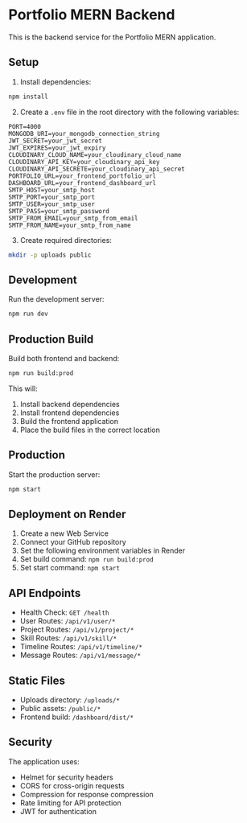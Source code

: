 # Portfolio MERN Backend

This is the backend service for the Portfolio MERN application.

## Setup

1. Install dependencies:

```bash
npm install
```

2. Create a `.env` file in the root directory with the following variables:

```env
PORT=4000
MONGODB_URI=your_mongodb_connection_string
JWT_SECRET=your_jwt_secret
JWT_EXPIRES=your_jwt_expiry
CLOUDINARY_CLOUD_NAME=your_cloudinary_cloud_name
CLOUDINARY_API_KEY=your_cloudinary_api_key
CLOUDINARY_API_SECRETE=your_cloudinary_api_secret
PORTFOLIO_URL=your_frontend_portfolio_url
DASHBOARD_URL=your_frontend_dashboard_url
SMTP_HOST=your_smtp_host
SMTP_PORT=your_smtp_port
SMTP_USER=your_smtp_user
SMTP_PASS=your_smtp_password
SMTP_FROM_EMAIL=your_smtp_from_email
SMTP_FROM_NAME=your_smtp_from_name
```

3. Create required directories:

```bash
mkdir -p uploads public
```

## Development

Run the development server:

```bash
npm run dev
```

## Production Build

Build both frontend and backend:

```bash
npm run build:prod
```

This will:

1. Install backend dependencies
2. Install frontend dependencies
3. Build the frontend application
4. Place the build files in the correct location

## Production

Start the production server:

```bash
npm start
```

## Deployment on Render

1. Create a new Web Service
2. Connect your GitHub repository
3. Set the following environment variables in Render
4. Set build command: `npm run build:prod`
5. Set start command: `npm start`

## API Endpoints

- Health Check: `GET /health`
- User Routes: `/api/v1/user/*`
- Project Routes: `/api/v1/project/*`
- Skill Routes: `/api/v1/skill/*`
- Timeline Routes: `/api/v1/timeline/*`
- Message Routes: `/api/v1/message/*`

## Static Files

- Uploads directory: `/uploads/*`
- Public assets: `/public/*`
- Frontend build: `/dashboard/dist/*`

## Security

The application uses:

- Helmet for security headers
- CORS for cross-origin requests
- Compression for response compression
- Rate limiting for API protection
- JWT for authentication
